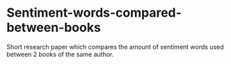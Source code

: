 # Sentiment-words-compared-between-books
Short research paper which compares the amount of sentiment words used between 2 books of the same author.

